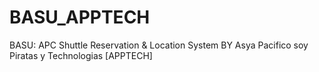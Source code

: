 # BASU_APPTECH
BASU: APC Shuttle Reservation &amp; Location System BY Asya Pacifico soy Piratas y Technologias [APPTECH]
